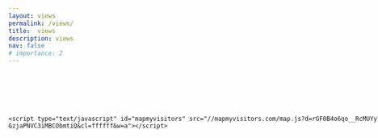 ```yaml
---
layout: views
permalink: /views/
title:  views
description: views
nav: false
# importance: 2
---
```




<div style="margin-top: 100px; width: 1000px;">

    <script type="text/javascript" id="mapmyvisitors" src="//mapmyvisitors.com/map.js?d=rGF0B4o6qo__RcMUYy7OEjj-GzjaPNVC3iMBCObmtiQ&cl=ffffff&w=a"></script>
</div>
